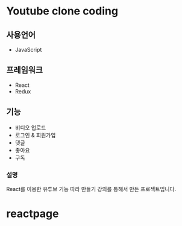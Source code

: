# Youtube clone coding 

##  사용언어
 -  JavaScript 
## 프레임워크
 - React
 - Redux
## 기능
 - 비디오 업로드 
 - 로그인 & 회원가입 
 - 댓글 
 - 좋아요
 - 구독
 
### 설명
React를 이용한 유튜브 기능 따라 만들기 강의를 통해서 만든 프로젝트입니다.


# reactpage
